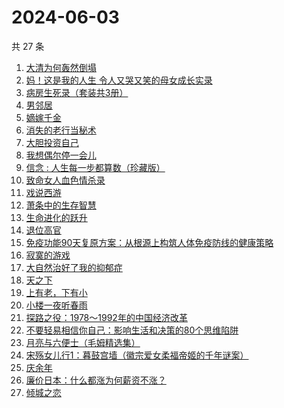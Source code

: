 # 2024-06-03

共 27 条

<!-- BEGIN WEREAD -->
<!-- 最后更新时间 2024-06-03 20:01:21 +0800 -->
1. [大清为何轰然倒塌](https://weread.qq.com/web/bookDetail/45e32a60813ab8dfag0107ed)
1. [妈！这是我的人生 令人又哭又笑的母女成长实录](https://weread.qq.com/web/bookDetail/f6d32160813ab7e49g012e99)
1. [病房生死录（套装共3册）](https://weread.qq.com/web/bookDetail/4c632b60813ab8df3g0158f7)
1. [男邻居](https://weread.qq.com/web/bookDetail/750323e0813ab8c4bg013c1e)
1. [嫡嫁千金](https://weread.qq.com/web/bookDetail/e4b325506e6660fe4bd6750)
1. [消失的老行当秘术](https://weread.qq.com/web/bookDetail/2a4322e0813ab8ba1g012038)
1. [大胆投资自己](https://weread.qq.com/web/bookDetail/a6732090813ab7c0dg016294)
1. [我想偶尔停一会儿](https://weread.qq.com/web/bookDetail/57432ab0813ab7d21g018fbb)
1. [信念 : 人生每一步都算数（珍藏版）](https://weread.qq.com/web/bookDetail/9e1326b0813ab8736g0119ec)
1. [致命女人血色情杀录](https://weread.qq.com/web/bookDetail/b8e32c70813ab8de0g0161d4)
1. [戏说西游](https://weread.qq.com/web/bookDetail/e5d32a60813ab8bdcg010583)
1. [萧条中的生存智慧](https://weread.qq.com/web/bookDetail/4ff32d0071dd8b024ffa088)
1. [生命进化的跃升](https://weread.qq.com/web/bookDetail/26d32ff071f956d326d36a5)
1. [退位高官](https://weread.qq.com/web/bookDetail/d0332440813ab8db0g016de8)
1. [免疫功能90天复原方案：从根源上构筑人体免疫防线的健康策略](https://weread.qq.com/web/bookDetail/69632030813ab856ag01554c)
1. [寂寞的游戏](https://weread.qq.com/web/bookDetail/d3a32f707164850cd3a812d)
1. [大自然治好了我的抑郁症](https://weread.qq.com/web/bookDetail/3e232cb0813ab7d65g018ad1)
1. [天之下](https://weread.qq.com/web/bookDetail/4de326a0721770aa4de95f4)
1. [上有老，下有小](https://weread.qq.com/web/bookDetail/67f32aa0813ab8d6bg019ce9)
1. [小楼一夜听春雨](https://weread.qq.com/web/bookDetail/b7232a30813ab8da4g0152a2)
1. [探路之役：1978～1992年的中国经济改革](https://weread.qq.com/web/bookDetail/238328807191a15d238d15b)
1. [不要轻易相信你自己：影响生活和决策的80个思维陷阱](https://weread.qq.com/web/bookDetail/6b532940813ab8cc8g015d3c)
1. [月亮与六便士（毛姆精选集）](https://weread.qq.com/web/bookDetail/3f932c60723f42ba3f94a30)
1. [宋殇女儿行1：暮鼓宫墙（徽宗爱女柔福帝姬的千年谜案）](https://weread.qq.com/web/bookDetail/237329c0813ab8dbfg018b25)
1. [庆余年](https://weread.qq.com/web/bookDetail/0ae32be0570f000ae1bf155)
1. [廉价日本：什么都涨为何薪资不涨？](https://weread.qq.com/web/bookDetail/b4e32bf0813ab8df4g01081c)
1. [倾城之恋](https://weread.qq.com/web/bookDetail/3d53237071551cd13d5e2fd)
<!-- END WEREAD -->
